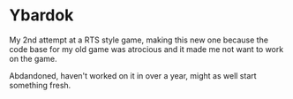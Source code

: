 # Ybardok
My 2nd attempt at a RTS style game, making this new one because the code base for my old game was atrocious and it made me not want to work on the game.

Abdandoned, haven't worked on it in over a year, might as well start something fresh.
